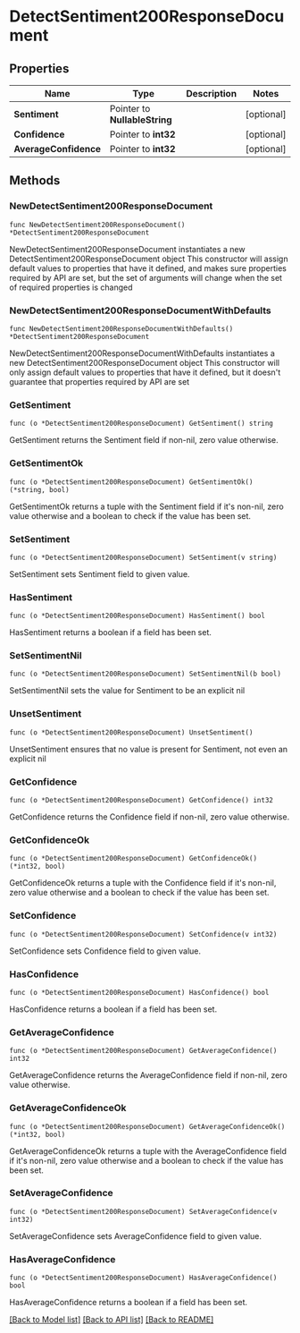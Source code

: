 # DetectSentiment200ResponseDocument

## Properties

Name | Type | Description | Notes
------------ | ------------- | ------------- | -------------
**Sentiment** | Pointer to **NullableString** |  | [optional] 
**Confidence** | Pointer to **int32** |  | [optional] 
**AverageConfidence** | Pointer to **int32** |  | [optional] 

## Methods

### NewDetectSentiment200ResponseDocument

`func NewDetectSentiment200ResponseDocument() *DetectSentiment200ResponseDocument`

NewDetectSentiment200ResponseDocument instantiates a new DetectSentiment200ResponseDocument object
This constructor will assign default values to properties that have it defined,
and makes sure properties required by API are set, but the set of arguments
will change when the set of required properties is changed

### NewDetectSentiment200ResponseDocumentWithDefaults

`func NewDetectSentiment200ResponseDocumentWithDefaults() *DetectSentiment200ResponseDocument`

NewDetectSentiment200ResponseDocumentWithDefaults instantiates a new DetectSentiment200ResponseDocument object
This constructor will only assign default values to properties that have it defined,
but it doesn't guarantee that properties required by API are set

### GetSentiment

`func (o *DetectSentiment200ResponseDocument) GetSentiment() string`

GetSentiment returns the Sentiment field if non-nil, zero value otherwise.

### GetSentimentOk

`func (o *DetectSentiment200ResponseDocument) GetSentimentOk() (*string, bool)`

GetSentimentOk returns a tuple with the Sentiment field if it's non-nil, zero value otherwise
and a boolean to check if the value has been set.

### SetSentiment

`func (o *DetectSentiment200ResponseDocument) SetSentiment(v string)`

SetSentiment sets Sentiment field to given value.

### HasSentiment

`func (o *DetectSentiment200ResponseDocument) HasSentiment() bool`

HasSentiment returns a boolean if a field has been set.

### SetSentimentNil

`func (o *DetectSentiment200ResponseDocument) SetSentimentNil(b bool)`

 SetSentimentNil sets the value for Sentiment to be an explicit nil

### UnsetSentiment
`func (o *DetectSentiment200ResponseDocument) UnsetSentiment()`

UnsetSentiment ensures that no value is present for Sentiment, not even an explicit nil
### GetConfidence

`func (o *DetectSentiment200ResponseDocument) GetConfidence() int32`

GetConfidence returns the Confidence field if non-nil, zero value otherwise.

### GetConfidenceOk

`func (o *DetectSentiment200ResponseDocument) GetConfidenceOk() (*int32, bool)`

GetConfidenceOk returns a tuple with the Confidence field if it's non-nil, zero value otherwise
and a boolean to check if the value has been set.

### SetConfidence

`func (o *DetectSentiment200ResponseDocument) SetConfidence(v int32)`

SetConfidence sets Confidence field to given value.

### HasConfidence

`func (o *DetectSentiment200ResponseDocument) HasConfidence() bool`

HasConfidence returns a boolean if a field has been set.

### GetAverageConfidence

`func (o *DetectSentiment200ResponseDocument) GetAverageConfidence() int32`

GetAverageConfidence returns the AverageConfidence field if non-nil, zero value otherwise.

### GetAverageConfidenceOk

`func (o *DetectSentiment200ResponseDocument) GetAverageConfidenceOk() (*int32, bool)`

GetAverageConfidenceOk returns a tuple with the AverageConfidence field if it's non-nil, zero value otherwise
and a boolean to check if the value has been set.

### SetAverageConfidence

`func (o *DetectSentiment200ResponseDocument) SetAverageConfidence(v int32)`

SetAverageConfidence sets AverageConfidence field to given value.

### HasAverageConfidence

`func (o *DetectSentiment200ResponseDocument) HasAverageConfidence() bool`

HasAverageConfidence returns a boolean if a field has been set.


[[Back to Model list]](../README.md#documentation-for-models) [[Back to API list]](../README.md#documentation-for-api-endpoints) [[Back to README]](../README.md)


